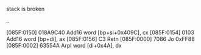 stack is broken

..

[085F:0150] 018A9C40   Add16    word [bp+si+0x409C], cx
[085F:0154] 0103       Add16    word [bp+di], ax
[085F:0156] C3         Retn
[085F:0000] 7086       Jo       0xFF88
[085F:0002] 63554A     Arpl     word [di+0x4A], dx

